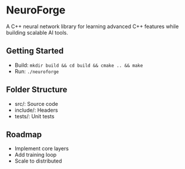 # NeuroForge

A C++ neural network library for learning advanced C++ features while building scalable AI tools.

## Getting Started
- Build: `mkdir build && cd build && cmake .. && make`
- Run: `./neuroforge`

## Folder Structure
- src/: Source code
- include/: Headers
- tests/: Unit tests

## Roadmap
- Implement core layers
- Add training loop
- Scale to distributed